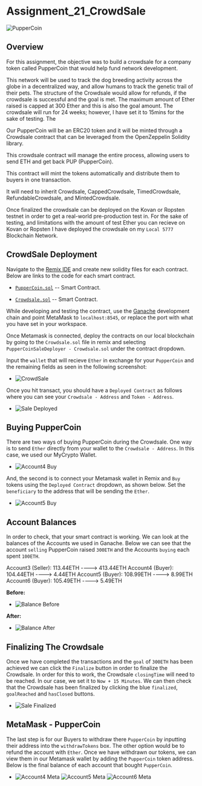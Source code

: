 # Assignment_21_CrowdSale

![PupperCoin](Screenshots/crowd.png)

## Overview

For this assignment, the objective was to build a crowdsale for a company token called PupperCoin that would help fund network development.

This network will be used to track the dog breeding activity across the globe in a decentralized way, and allow humans to track the genetic trail of their pets. The structure of the Crowdsale would allow for refunds, if the crowdsale is successful and the goal is met. The maximum amount of Ether raised is capped at 300 Ether and this is also the goal amount. The crowdsale will run for 24 weeks; however, I have set it to 15mins for the sake of testing. The 

Our PupperCoin will be an ERC20 token and it will be minted through a Crowdsale contract that can be leveraged from the OpenZeppelin Solidity library.

This crowdsale contract will manage the entire process, allowing users to send ETH and get back PUP (PupperCoin).

This contract will mint the tokens automatically and distribute them to buyers in one transaction.

It will need to inherit Crowdsale, CappedCrowdsale, TimedCrowdsale, RefundableCrowdsale, and MintedCrowdsale.

Once finalized the crowdsale can be deployed on the Kovan or Ropsten testnet in order to get a real-world pre-production test in. For the sake of testing, and limitations with the amount of test Ether you can recieve on Kovan or Ropsten I have deployed the crowdsale on my `Local 5777` Blockchain Network.


## CrowdSale Deployment

Navigate to the [Remix IDE](https://remix.ethereum.org) and create new solidity files for each contract. Below are links to the code for each smart contract.  

* [`PupperCoin.sol`](PupperCoin.sol) -- Smart Contract.

* [`Crowdsale.sol`](Crowdsale.sol) -- Smart Contract.

While developing and testing the contract, use the [Ganache](https://www.trufflesuite.com/ganache) development chain and point MetaMask to `localhost:8545`, or replace the port with what you have set in your workspace.

Once Metamask is connected, deploy the contracts on our local blockchain by going to the `Crowdsale.sol` file in remix and selecting `PupperCoinSaleDeployer - Crowdsale.sol` under the contract dropdown. 

Input the `wallet` that will recieve `Ether` in exchange for your `PupperCoin` and the remaining fields as seen in the following screenshot:

* ![CrowdSale](Screenshots/CrowdSale.png)

Once you hit transact, you should have a `Deployed Contract` as follows where you can see your `Crowdsale - Address` and `Token - Address`.  

* ![Sale Deployed](Screenshots/Sale_Deployed.png)

## Buying PupperCoin

There are two ways of buying PupperCoin during the Crowdsale. One way is to send `Ether` directly from your wallet to the `Crowdsale - Address`. In this case, we used our MyCrypto Wallet. 

* ![Account4 Buy](Screenshots/Account4_Buy.png)

And, the second is to connect your Metamask wallet in Remix and `Buy` tokens using the `Deployed Contract` dropdown, as shown below. Set the `beneficiary` to the address that will be sending the `Ether`.

* ![Account5 Buy](Screenshots/Account5_Buy.png)

## Account Balances

In order to check, that your smart contract is working. We can look at the balances of the Accounts we used in Ganache. Below we can see that the account `selling` PupperCoin raised `300ETH` and the Accounts `buying` each spent `100ETH`.

Account3 (Seller):   113.44ETH ----> 413.44ETH
Account4 (Buyer):   104.44ETH ----> 4.44ETH
Account5 (Buyer):   108.99ETH ----> 8.99ETH
Account6 (Buyer):   105.49ETH ----> 5.49ETH

**Before:**

* ![Balance Before](Screenshots/Balance_Before.png)

**After:**
* ![Balance After](Screenshots/Balance_After.png)

## Finalizing The Crowdsale

Once we have completed the transactions and the `goal` of `300ETH` has been achieved we can click the `Finalize` button in order to finalize the Crowdsale. In order for this to work, the Crowdsale `closingTime` will need to be reached. In our case, we set it to `Now + 15 Minutes`. We can then check that the Crowdsale has been finalized by clicking the blue `finalized`, `goalReached` and `hasClosed` buttons.

* ![Sale Finalized](Screenshots/Sale_Finalized.png)

## MetaMask - PupperCoin

The last step is for our Buyers to withdraw there `PupperCoin` by inputting their address into the `withdrawTokens` box. The other option would be to refund the account with `Ether`. Once we have withdrawn our tokens, we can view them in our Metamask wallet by adding the `PupperCoin` token address. Below is the final balance of each account that bought `PupperCoin`.  

* ![Account4 Meta](Screenshots/Account4_Final.png) ![Account5 Meta](Screenshots/Account5_Final.png) ![Account6 Meta](Screenshots/Account6_Final.png)



